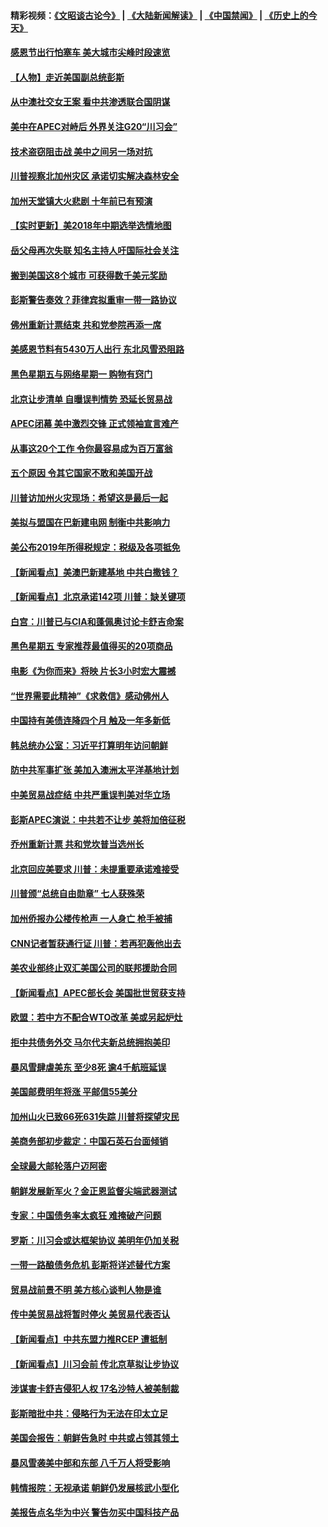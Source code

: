#### 精彩视频：[《文昭谈古论今》](https://github.com/gfw-breaker/wenzhao/blob/master/README.md?t=11191832) | [《大陆新闻解读》](https://github.com/gfw-breaker/ntdtv-comedy/blob/master/README.md?t=11191832) | [《中国禁闻》](https://github.com/gfw-breaker/ntdtv-news/blob/master/README.md?t=11191832) | [《历史上的今天》](https://github.com/gfw-breaker/today-in-history/blob/master/README.md?t=11191832) 

#### [感恩节出行怕塞车 美大城市尖峰时段速览](../pages/nsc412/n10861984.md?t=11191832) 

#### [【人物】走近美国副总统彭斯](../pages/nsc412/n10793797.md?t=11191832) 

#### [从中澳社交女王案 看中共渗透联合国阴谋](../pages/nsc412/n10860190.md?t=11191832) 

#### [美中在APEC对峙后 外界关注G20“川习会”](../pages/nsc412/n10861219.md?t=11191832) 

#### [技术盗窃阻击战 美中之间另一场对抗](../pages/nsc412/n10860691.md?t=11191832) 

#### [川普视察北加州灾区  承诺切实解决森林安全](../pages/nsc412/n10861010.md?t=11191832) 

#### [加州天堂镇大火悲剧 十年前已有预演](../pages/nsc412/n10860446.md?t=11191832) 

#### [【实时更新】美2018年中期选举选情地图](../pages/nsc412/n10834279.md?t=11191832) 

#### [岳父母再次失联 知名主持人吁国际社会关注](../pages/nsc412/n10860364.md?t=11191832) 

#### [搬到美国这8个城市 可获得数千美元奖励](../pages/nsc412/n10855624.md?t=11191832) 

#### [彭斯警告奏效？菲律宾拟重审一带一路协议](../pages/nsc412/n10859795.md?t=11191832) 

#### [佛州重新计票结束 共和党参院再添一席](../pages/nsc412/n10860214.md?t=11191832) 

#### [美感恩节料有5430万人出行 东北风雪恐阻路](../pages/nsc412/n10860008.md?t=11191832) 

#### [黑色星期五与网络星期一 购物有窍门](../pages/nsc412/n10858837.md?t=11191832) 

#### [北京让步清单 自曝误判情势 恐延长贸易战](../pages/nsc412/n10859763.md?t=11191832) 

#### [APEC闭幕 美中激烈交锋 正式领袖宣言难产](../pages/nsc412/n10859544.md?t=11191832) 

#### [从事这20个工作 令你最容易成为百万富翁](../pages/nsc412/n10855513.md?t=11191832) 

#### [五个原因 令其它国家不敢和美国开战](../pages/nsc412/n10858519.md?t=11191832) 

#### [川普访加州火灾现场：希望这是最后一起](../pages/nsc412/n10859059.md?t=11191832) 

#### [美拟与盟国在巴新建电网 制衡中共影响力](../pages/nsc412/n10859057.md?t=11191832) 

#### [美公布2019年所得税规定：税级及各项抵免](../pages/nsc412/n10858852.md?t=11191832) 

#### [【新闻看点】美澳巴新建基地 中共白撒钱？](../pages/nsc412/n10858636.md?t=11191832) 

#### [【新闻看点】北京承诺142项 川普：缺关键项](../pages/nsc412/n10858513.md?t=11191832) 

#### [白宫：川普已与CIA和蓬佩奥讨论卡舒吉命案](../pages/nsc412/n10858517.md?t=11191832) 

#### [黑色星期五 专家推荐最值得买的20项商品](../pages/nsc412/n10858552.md?t=11191832) 

#### [电影《为你而来》将映 片长3小时宏大震撼](../pages/nsc412/n10858320.md?t=11191832) 

#### [“世界需要此精神”《求救信》感动佛州人](../pages/nsc412/n10857595.md?t=11191832) 

#### [中国持有美债连降四个月 触及一年多新低](../pages/nsc412/n10858378.md?t=11191832) 

#### [韩总统办公室：习近平打算明年访问朝鲜](../pages/nsc412/n10858325.md?t=11191832) 

#### [防中共军事扩张 美加入澳洲太平洋基地计划](../pages/nsc412/n10858258.md?t=11191832) 

#### [中美贸易战症结 中共严重误判美对华立场](../pages/nsc412/n10857352.md?t=11191832) 

#### [彭斯APEC演说：中共若不让步 美将加倍征税](../pages/nsc412/n10858071.md?t=11191832) 

#### [乔州重新计票 共和党坎普当选州长](../pages/nsc412/n10857784.md?t=11191832) 

#### [北京回应美要求 川普：未提重要承诺难接受](../pages/nsc412/n10857142.md?t=11191832) 

#### [川普颁“总统自由勋章” 七人获殊荣](../pages/nsc412/n10857652.md?t=11191832) 

#### [加州侨报办公楼传枪声 一人身亡 枪手被捕](../pages/nsc412/n10857284.md?t=11191832) 

#### [CNN记者暂获通行证 川普：若再犯轰他出去](../pages/nsc412/n10857438.md?t=11191832) 

#### [美农业部终止双汇美国公司的联邦援助合同](../pages/nsc412/n10857177.md?t=11191832) 

#### [【新闻看点】APEC部长会 美国批世贸获支持](../pages/nsc412/n10857086.md?t=11191832) 

#### [欧盟：若中方不配合WTO改革 美或另起炉灶](../pages/nsc412/n10856866.md?t=11191832) 

#### [拒中共债务外交 马尔代夫新总统拥抱美印](../pages/nsc412/n10856998.md?t=11191832) 

#### [暴风雪肆虐美东 至少8死 逾4千航班延误](../pages/nsc412/n10856804.md?t=11191832) 

#### [美国邮费明年将涨 平邮信55美分](../pages/nsc412/n10855632.md?t=11191832) 

#### [加州山火已致66死631失踪 川普将探望灾民](../pages/nsc412/n10856213.md?t=11191832) 

#### [美商务部初步裁定：中国石英石台面倾销](../pages/nsc412/n10855128.md?t=11191832) 

#### [全球最大邮轮落户迈阿密](../pages/nsc412/n10855367.md?t=11191832) 

#### [朝鲜发展新军火？金正恩监督尖端武器测试](../pages/nsc412/n10855089.md?t=11191832) 

#### [专家：中国债务率太疯狂 难掩破产问题](../pages/nsc412/n10854958.md?t=11191832) 

#### [罗斯：川习会或达框架协议 美明年仍加关税](../pages/nsc412/n10854923.md?t=11191832) 

#### [一带一路酿债务危机 彭斯将详述替代方案](../pages/nsc412/n10854827.md?t=11191832) 

#### [贸易战前景不明 美方核心谈判人物是谁](../pages/nsc412/n10854405.md?t=11191832) 

#### [传中美贸易战将暂时停火 美贸易代表否认](../pages/nsc412/n10854807.md?t=11191832) 

#### [【新闻看点】中共东盟力推RCEP 遭抵制](../pages/nsc412/n10854549.md?t=11191832) 

#### [【新闻看点】川习会前 传北京草拟让步协议](../pages/nsc412/n10854649.md?t=11191832) 

#### [涉谋害卡舒吉侵犯人权 17名沙特人被美制裁](../pages/nsc412/n10854611.md?t=11191832) 

#### [彭斯暗批中共：侵略行为无法在印太立足](../pages/nsc412/n10853726.md?t=11191832) 

#### [美国会报告：朝鲜告急时 中共或占领其领土](../pages/nsc412/n10852870.md?t=11191832) 

#### [暴风雪袭美中部和东部 八千万人将受影响](../pages/nsc412/n10853082.md?t=11191832) 

#### [韩情报院：无视承诺 朝鲜仍发展核武小型化](../pages/nsc412/n10853349.md?t=11191832) 

#### [美报告点名华为中兴 警告勿买中国科技产品](../pages/nsc412/n10852143.md?t=11191832) 

